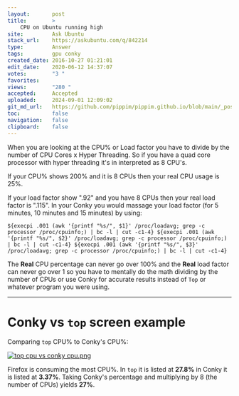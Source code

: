 ```yaml
---
layout:       post
title:        >
    CPU on Ubuntu running high
site:         Ask Ubuntu
stack_url:    https://askubuntu.com/q/842214
type:         Answer
tags:         gpu conky
created_date: 2016-10-27 01:21:01
edit_date:    2020-06-12 14:37:07
votes:        "3 "
favorites:    
views:        "280 "
accepted:     Accepted
uploaded:     2024-09-01 12:09:02
git_md_url:   https://github.com/pippim/pippim.github.io/blob/main/_posts/2016/2016-10-27-CPU-on-Ubuntu-running-high.md
toc:          false
navigation:   false
clipboard:    false
---
```


When you are looking at the CPU% or Load factor you have to divide by the number of CPU Cores x Hyper Threading. So if you have a quad core processor with hyper threading it's in interpreted as 8 CPU's.

If your CPU% shows 200% and it is 8 CPUs then your real CPU usage is 25%.

If your load factor show ".92" and you have 8 CPUs then your real load factor is ".115". In your Conky you would massage your load factor (for 5 minutes, 10 minutes and 15 minutes) by using:

``` 
${execpi .001 (awk '{printf "%s/", $1}' /proc/loadavg; grep -c processor /proc/cpuinfo;) | bc -l | cut -c1-4} ${execpi .001 (awk '{printf "%s/", $2}' /proc/loadavg; grep -c processor /proc/cpuinfo;) | bc -l | cut -c1-4} ${execpi .001 (awk '{printf "%s/", $3}' /proc/loadavg; grep -c processor /proc/cpuinfo;) | bc -l | cut -c1-4}
```

The **Real** CPU percentage can never go over 100% and the **Real** load factor can never go over 1 so you have to mentally do the math dividing by the number of CPUs or use Conky for accurate results instead of `Top` or whatever program you were using.


----------

# Conky vs `top` screen example

Comparing `top` CPU% to Conky's CPU%:

[![top cpu vs conky cpu.png][1]][1]

Firefox is consuming the most CPU%. In `top` it is listed at **27.8%** in Conky it is listed at **3.37%**. Taking Conky's percentage and multiplying by 8 (the number of CPUs) yields **27%**.


  [1]: https://pippim.github.io/assets/img/posts/2016/8PPUK.png

